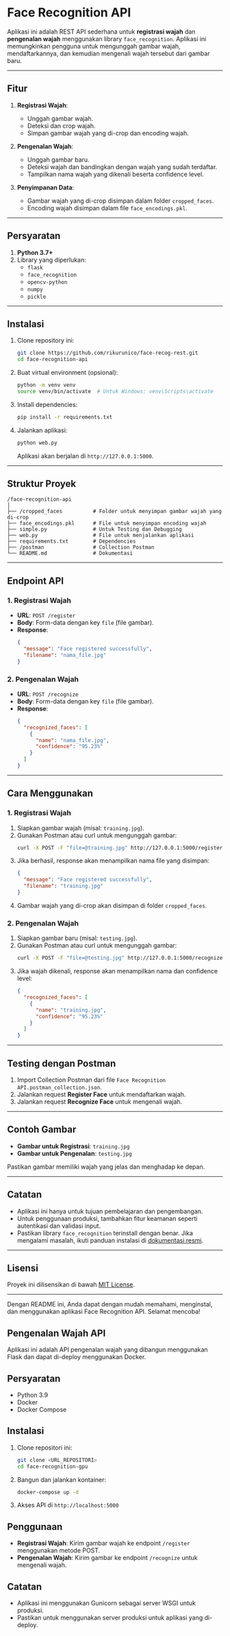 # **Face Recognition API**

Aplikasi ini adalah REST API sederhana untuk **registrasi wajah** dan **pengenalan wajah** menggunakan library `face_recognition`. Aplikasi ini memungkinkan pengguna untuk mengunggah gambar wajah, mendaftarkannya, dan kemudian mengenali wajah tersebut dari gambar baru.

---

## **Fitur**
1. **Registrasi Wajah**:
   - Unggah gambar wajah.
   - Deteksi dan crop wajah.
   - Simpan gambar wajah yang di-crop dan encoding wajah.

2. **Pengenalan Wajah**:
   - Unggah gambar baru.
   - Deteksi wajah dan bandingkan dengan wajah yang sudah terdaftar.
   - Tampilkan nama wajah yang dikenali beserta confidence level.

3. **Penyimpanan Data**:
   - Gambar wajah yang di-crop disimpan dalam folder `cropped_faces`.
   - Encoding wajah disimpan dalam file `face_encodings.pkl`.

---

## **Persyaratan**
1. **Python 3.7+**
2. Library yang diperlukan:
   - `flask`
   - `face_recognition`
   - `opencv-python`
   - `numpy`
   - `pickle`

---

## **Instalasi**
1. Clone repository ini:
   ```bash
   git clone https://github.com/rikurunico/face-recog-rest.git
   cd face-recognition-api
   ```

2. Buat virtual environment (opsional):
   ```bash
   python -m venv venv
   source venv/bin/activate  # Untuk Windows: venv\Scripts\activate
   ```

3. Install dependencies:
   ```bash
   pip install -r requirements.txt
   ```

4. Jalankan aplikasi:
   ```bash
   python web.py
   ```

   Aplikasi akan berjalan di `http://127.0.0.1:5000`.

---

## **Struktur Proyek**
```
/face-recognition-api
│
├── /cropped_faces          # Folder untuk menyimpan gambar wajah yang di-crop
├── face_encodings.pkl      # File untuk menyimpan encoding wajah
├── simple.py               # Untuk Testing dan Debugging
├── web.py                  # File untuk menjalankan aplikasi
├── requirements.txt        # Dependencies
├── /postman                # Collection Postman
└── README.md               # Dokumentasi
```

---

## **Endpoint API**

### 1. **Registrasi Wajah**
- **URL**: `POST /register`
- **Body**: Form-data dengan key `file` (file gambar).
- **Response**:
  ```json
  {
    "message": "Face registered successfully",
    "filename": "nama_file.jpg"
  }
  ```

### 2. **Pengenalan Wajah**
- **URL**: `POST /recognize`
- **Body**: Form-data dengan key `file` (file gambar).
- **Response**:
  ```json
  {
    "recognized_faces": [
      {
        "name": "nama_file.jpg",
        "confidence": "95.23%"
      }
    ]
  }
  ```

---

## **Cara Menggunakan**

### **1. Registrasi Wajah**
1. Siapkan gambar wajah (misal: `training.jpg`).
2. Gunakan Postman atau curl untuk mengunggah gambar:
   ```bash
   curl -X POST -F "file=@training.jpg" http://127.0.0.1:5000/register
   ```
3. Jika berhasil, response akan menampilkan nama file yang disimpan:
   ```json
   {
     "message": "Face registered successfully",
     "filename": "training.jpg"
   }
   ```
4. Gambar wajah yang di-crop akan disimpan di folder `cropped_faces`.

### **2. Pengenalan Wajah**
1. Siapkan gambar baru (misal: `testing.jpg`).
2. Gunakan Postman atau curl untuk mengunggah gambar:
   ```bash
   curl -X POST -F "file=@testing.jpg" http://127.0.0.1:5000/recognize
   ```
3. Jika wajah dikenali, response akan menampilkan nama dan confidence level:
   ```json
   {
     "recognized_faces": [
       {
         "name": "training.jpg",
         "confidence": "95.23%"
       }
     ]
   }
   ```

---

## **Testing dengan Postman**
1. Import Collection Postman dari file `Face Recognition API.postman_collection.json`.
2. Jalankan request **Register Face** untuk mendaftarkan wajah.
3. Jalankan request **Recognize Face** untuk mengenali wajah.

---

## **Contoh Gambar**
- **Gambar untuk Registrasi**: `training.jpg`
- **Gambar untuk Pengenalan**: `testing.jpg`

Pastikan gambar memiliki wajah yang jelas dan menghadap ke depan.

---

## **Catatan**
- Aplikasi ini hanya untuk tujuan pembelajaran dan pengembangan.
- Untuk penggunaan produksi, tambahkan fitur keamanan seperti autentikasi dan validasi input.
- Pastikan library `face_recognition` terinstall dengan benar. Jika mengalami masalah, ikuti panduan instalasi di [dokumentasi resmi](https://github.com/ageitgey/face_recognition).

---

## **Lisensi**
Proyek ini dilisensikan di bawah [MIT License](LICENSE).

---

Dengan README ini, Anda dapat dengan mudah memahami, menginstal, dan menggunakan aplikasi Face Recognition API. Selamat mencoba! 

## Pengenalan Wajah API

Aplikasi ini adalah API pengenalan wajah yang dibangun menggunakan Flask dan dapat di-deploy menggunakan Docker.

## Persyaratan
- Python 3.9
- Docker
- Docker Compose

## Instalasi
1. Clone repositori ini:
   ```bash
   git clone <URL_REPOSITORI>
   cd face-recognition-gpu
   ```
2. Bangun dan jalankan kontainer:
   ```bash
   docker-compose up -d
   ```
3. Akses API di `http://localhost:5000`

## Penggunaan
- **Registrasi Wajah**: Kirim gambar wajah ke endpoint `/register` menggunakan metode POST.
- **Pengenalan Wajah**: Kirim gambar ke endpoint `/recognize` untuk mengenali wajah.

## Catatan
- Aplikasi ini menggunakan Gunicorn sebagai server WSGI untuk produksi.
- Pastikan untuk menggunakan server produksi untuk aplikasi yang di-deploy.